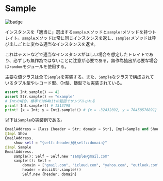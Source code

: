 # Sample

[![badge](https://img.shields.io/endpoint.svg?url=https%3A%2F%2Fgezf7g7pd5.execute-api.ap-northeast-1.amazonaws.com%2Fdefault%2Fsource_up_to_date%3Fowner%3Derg-lang%26repos%3Derg%26ref%3Dmain%26path%3Ddoc/EN/API/types/traits/Sample.md%26commit_hash%3D06f8edc9e2c0cee34f6396fd7c64ec834ffb5352)](https://gezf7g7pd5.execute-api.ap-northeast-1.amazonaws.com/default/source_up_to_date?owner=erg-lang&repos=erg&ref=main&path=doc/EN/API/types/traits/Sample.md&commit_hash=06f8edc9e2c0cee34f6396fd7c64ec834ffb5352)

インスタンスを「適当に」選出する`sample`メソッドと`sample!`メソッドを持つトレイト。`sample`メソッドは常に同じインスタンスを返し、`sample!`メソッドは呼び出しごとに変わる適当なインスタンスを返す。

これはテストなどで適当なインスタンスがほしい場合を想定したトレイトであり、必ずしも無作為ではないことに注意が必要である。無作為抽出が必要な場合は`random`モジュールを使用する。

主要な値クラスは全て`Sample`を実装する。また、`Sample`なクラスで構成されているタプル型やレコード型、Or型、篩型でも実装されている。

```python
assert Int.sample() == 42
assert Str.sample() == "example"
# Intの場合、標準では64bitの範囲でサンプルされる
print! Int.sample!() # 1313798
print! {x = Int; y = Int}.sample!() # {x = -32432892, y = 78458576891}
```

以下は`Sample`の実装例である。

```python
EmailAddress = Class {header = Str; domain = Str}, Impl=Sample and Show
@Impl Show
EmailAddress.
    show self = "{self::header}@{self::domain}"
@Impl Sample
EmailAddress.
    sample(): Self = Self.new "sample@gmail.com"
    sample!(): Self =
        domain = ["gmail.com", "icloud.com", "yahoo.com", "outlook.com", ...].sample!()
        header = AsciiStr.sample!()
        Self.new {header; domain}
```
